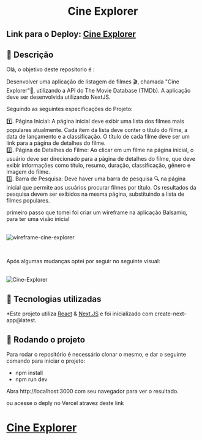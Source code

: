 <h1 align="center"> Cine Explorer</h1>

## Link para o Deploy:  [Cine Explorer](https://nextjs-cine-explorer.vercel.app/)

## :memo: Descrição
Olá, o objetivo deste repositorio é :

Desenvolver uma aplicação de listagem de filmes 🎬, chamada "Cine Explorer"🍿, utilizando a API do The Movie Database (TMDb). A aplicação deve ser desenvolvida utilizando NextJS.

Seguindo as seguintes especificações do Projeto:

1️⃣. Página Inicial: A página inicial deve exibir uma lista dos filmes mais populares atualmente. Cada item da lista deve conter o título do filme, a data de lançamento e a classificação. O título de cada filme deve ser um link para a página de detalhes do filme.</br>
2️⃣. Página de Detalhes do Filme: Ao clicar em um filme na página inicial, o usuário deve ser direcionado para a página de detalhes do filme, que deve exibir informações como título, resumo, duração, classificação, gênero e imagem do filme.</br>
3️⃣. Barra de Pesquisa: Deve haver uma barra de pesquisa 🔍 na página inicial que permite aos usuários procurar filmes por título. Os resultados da pesquisa devem ser exibidos na mesma página, substituindo a lista de filmes populares.</br>

primeiro passo que tomei foi criar um wireframe na aplicação Balsamiq, para ter uma visão inicial</br></br>

![wireframe-cine-explorer](https://github.com/TalyssonAmorim/nextjs-cine-explorer/assets/71846591/f76d69bb-82f1-4be4-b47c-374e724bd929)

</br>

Após algumas mudanças optei por seguir no seguinte visual:</br></br>

![Cine-Explorer](https://github.com/TalyssonAmorim/nextjs-cine-explorer/assets/71846591/e42c7341-2e1d-4a16-afd8-75bd1b4dc787)</br>

## :wrench: Tecnologias utilizadas
 *Este projeto utiliza [React](https://react.dev/learn) & [Next.JS](https://nextjs.org/docs) e foi inicializado com create-next-app@latest.

## :rocket: Rodando o projeto
Para rodar o repositório é necessário clonar o mesmo, e dar o seguinte comando para iniciar o projeto:

- npm install
- npm run dev

Abra http://localhost:3000 com seu navegador para ver o resultado.

ou acesse o deply no Vercel atravez deste link <h1> [Cine Explorer](https://nextjs-cine-explorer.vercel.app/) </h1>







